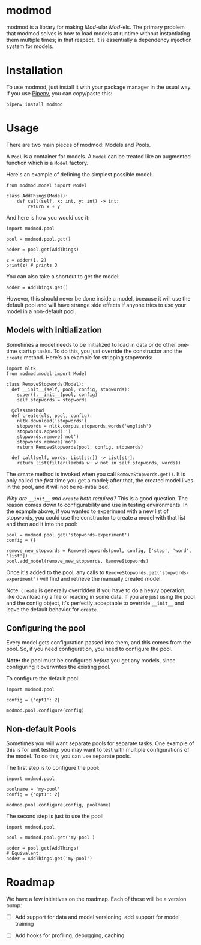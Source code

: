 
# modmod

modmod is a library for making *Mod*-ular *Mod*-els. The primary problem that
modmod solves is how to load models at runtime without instantiating them
multiple times; in that respect, it is essentially a dependency injection
system for models.

# Installation

To use modmod, just install it with your package manager in the usual way. If
you use [Pipenv](https://docs.pipenv.org/), you can copy/paste this:

```
pipenv install modmod
```

# Usage

There are two main pieces of modmod: Models and Pools.

A `Pool` is a container for models. A `Model` can be treated like an augmented
function which is a `Model` factory.

Here's an example of defining the simplest possible model:

```
from modmod.model import Model

class AddThings(Model):
    def call(self, x: int, y: int) -> int:
        return x + y
```

And here is how you would use it:

```
import modmod.pool

pool = modmod.pool.get()

adder = pool.get(AddThings)

z = adder(1, 2)
print(z) # prints 3
```

You can also take a shortcut to get the model:

```
adder = AddThings.get()
```

However, this should never be done inside a model, bceause it will use the
default pool and will have strange side effects if anyone tries to use your
model in a non-default pool.

## Models with initialization

Sometimes a model needs to be initialized to load in data or do other one-time
startup tasks. To do this, you just override the constructor and the `create`
method. Here's an example for stripping stopwords:

```
import nltk
from modmod.model import Model

class RemoveStopwords(Model):
  def __init__(self, pool, config, stopwords):
    super().__init__(pool, config)
    self.stopwords = stopwords

  @classmethod
  def create(cls, pool, config):
    nltk.download('stopwords')
    stopwords = nltk.corpus.stopwords.words('english')
    stopwords.append('')
    stopwords.remove('not')
    stopwords.remove('no')
    return RemoveStopwords(pool, config, stopwords)

  def call(self, words: List[str]) -> List[str]:
    return list(filter(lambda w: w not in self.stopwords, words))
```

The `create` method is invoked when you call `RemoveStopwords.get()`. It is
only called the _first_ time you get a model; after that, the created model
lives in the pool, and it will not be re-initialized.

*Why are *`__init__`* and *`create`* both required?* This is a good question.
The reason comes down to configurability and use in testing environments.
In the example above, if you wanted to experiment with a new list of
stopwords, you could use the constructor to create a model with that list and
then add it into the pool:
```
pool = modmod.pool.get('stopwords-experiment')
config = {}

remove_new_stopwords = RemoveStopwords(pool, config, ['stop', 'word', 'list'])
pool.add_model(remove_new_stopwords, RemoveStopwords)
```
Once it's added to the pool, any calls to
`RemoveStopwords.get('stopwords-experiment')` will find and retrieve the
manually created model.

Note: `create` is generally overridden if you have to do a heavy operation,
like downloading a file or reading in some data. If you are just using the pool
and the config object, it's perfectly acceptable to override `__init__` and
leave the default behavior for `create`.


## Configuring the pool

Every model gets configuration passed into them, and this comes from the pool.
So, if you need configuration, you need to configure the pool.

**Note:** the pool must be configured *before* you get any models, since
configuring it overwrites the existing pool.

To configure the default pool:

```
import modmod.pool

config = {'opt1': 2}

modmod.pool.configure(config)
```

## Non-default Pools

Sometimes you will want separate pools for separate tasks. One example of this
is for unit testing: you may want to test with multiple configurations of the
model. To do this, you can use separate pools.

The first step is to configure the pool:

```
import modmod.pool

poolname = 'my-pool'
config = {'opt1': 2}

modmod.pool.configure(config, poolname)
```

The second step is just to use the pool!

```
import modmod.pool

pool = modmod.pool.get('my-pool')

adder = pool.get(AddThings)
# Equivalent:
adder = AddThings.get('my-pool')
```

# Roadmap

We have a few initiatives on the roadmap. Each of these will be a version bump:

* [ ] Add support for data and model versioning, add support for model training
* [ ] Add hooks for profiling, debugging, caching

